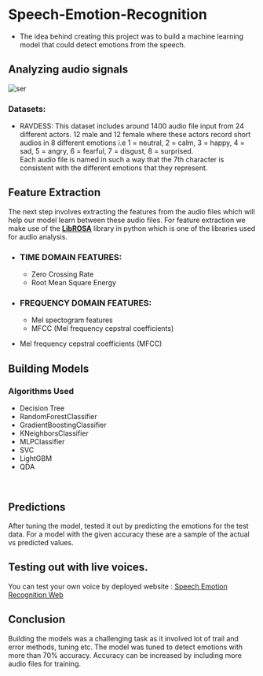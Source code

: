 # Speech-Emotion-Recognition

* The idea behind creating this project was to build a machine learning model that could detect emotions from the speech.

## Analyzing audio signals
![ser](https://github.com/Aayush-Gangwar/Speech-Emotion-Recognition/assets/101112022/0665cb27-72bb-4251-9a3f-d59f5dab1525)


### Datasets:
* RAVDESS: 
This dataset includes around 1400 audio file input from 24 different actors. 12 male and 12 female where these actors record short audios in 8 different emotions i.e 1 = neutral, 2 = calm, 3 = happy, 4 = sad, 5 = angry, 6 = fearful, 7 = disgust, 8 = surprised.<br>
Each audio file is named in such a way that the 7th character is consistent with the different emotions that they represent.


## Feature Extraction
The next step involves extracting the features from the audio files which will help our model learn between these audio files.
For feature extraction we make use of the [**LibROSA**](https://librosa.github.io/librosa/) library in python which is one of the libraries used for audio analysis. 
- ### TIME DOMAIN FEATURES:
  - Zero Crossing Rate
  - Root Mean Square Energy

- ### FREQUENCY DOMAIN FEATURES:
    - Mel spectogram features  
    - MFCC (Mel frequency cepstral coefficients)
- Mel frequency cepstral coefficients (MFCC)

## Building Models
### Algorithms Used
- Decision Tree
- RandomForestClassifier
- GradientBoostingClassifier
- KNeighborsClassifier
- MLPClassifier
- SVC
- LightGBM
- QDA
<br>

## Predictions

After tuning the model, tested it out by predicting the emotions for the test data. For a model with the given accuracy these are a sample of the actual vs predicted values.

## Testing out with live voices.
You can test your own voice by deployed website : 
[Speech Emotion Recognition Web]([images/livevoice.PNG?raw=true](https://share.streamlit.io/11happy/prml_course_project/main/app.py))

## Conclusion
Building the models was a challenging task as it involved lot of trail and error methods, tuning etc. The model was tuned to detect emotions with more than 70% accuracy. Accuracy can be increased by including more audio files for training.
